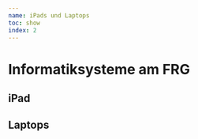 ```yaml
---
name: iPads und Laptops
toc: show
index: 2
---
```

# Informatiksysteme am FRG

## iPad
## Laptops














